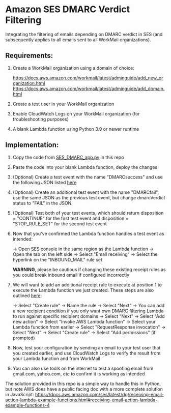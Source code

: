 # Amazon SES DMARC Verdict Filtering

Integrating the filtering of emails depending on DMARC verdict in SES (and subsequently applies to all emails sent to all WorkMail organizations).

## Requirements:

1. Create a WorkMail organization using a domain of choice:

    https://docs.aws.amazon.com/workmail/latest/adminguide/add_new_organization.html
    https://docs.aws.amazon.com/workmail/latest/adminguide/add_domain.html

2. Create a test user in your WorkMail organization
3. Enable CloudWatch Logs on your WorkMail organization (for troubleshooting purposes)
4. A blank Lambda function using Python 3.9 or newer runtime

## Implementation:

1. Copy the code from [SES_DMARC_app.py](https://github.com/austinwebber/WorkMail-SES-DMARC/blob/main/ses-dmarc-verdict-filtering/SES_DMARC_app.py) in this repo

2. Paste the code into your blank Lambda function, deploy the changes

3. (Optional) Create a test event with the name "DMARCsuccess" and use the following JSON listed [here](https://docs.aws.amazon.com/ses/latest/dg/receiving-email-action-lambda-event.html)

4. (Optional) Create an additional test event with the name "DMARCfail", use the same JSON as the previous test event, but change dmarcVerdict status to "FAIL" in the JSON.

5. (Optional) Test both of your test events, which should return disposition = "CONTINUE" for the first test event and disposition = "STOP_RULE_SET" for the second test event

6. Now that you've confirmed the Lambda function handles a test event as intended:

    -> Open SES console in the same region as the Lambda function
    -> Open the tab on the left side
    -> Select "Email receiving"
    -> Select the hyperlink on the "INBOUND_MAIL" rule set
    
    **WARNING**, please be cautious if changing these existing receipt rules as you could break inbound email if configured incorrectly

7. We will want to add an additional receipt rule to execute at position 1 to execute the Lambda function we just created. These steps are also outlined [here](https://docs.aws.amazon.com/ses/latest/dg/receiving-email-receipt-rules-console-walkthrough.html):

    -> Select "Create rule"
    -> Name the rule
    -> Select "Next"
    -> You can add a new recipient condition if you only want own DMARC filtering Lambda to run against specific recipient domains
    -> Select "Next"
    -> Select "Add new action"
    -> Select "Invoke AWS Lambda function"
    -> Select your Lambda function from earlier
    -> Select "RequestResponse invocation"
    -> Select "Next"
    -> Select "Create rule"
    -> Select "Add permissions" (if prompted)

8. Now, test your configuration by sending an email to your test user that you created earlier, and use CloudWatch Logs to verify the result from your Lambda function and from WorkMail

9. You can also use tools on the internet to test a spoofing email from gmail.com, yahoo.com, etc to confirm it is working as intended

The solution provided in this repo is a simple way to handle this in Python, but note AWS does have a public facing doc with a more complete solution in JavaScript:
https://docs.aws.amazon.com/ses/latest/dg/receiving-email-action-lambda-example-functions.html#receiving-email-action-lambda-example-functions-4

